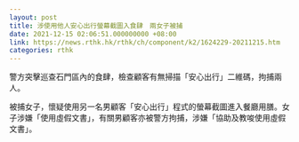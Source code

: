 ```yaml
---
layout: post
title: 涉使用他人安心出行螢幕截圖入食肆　兩女子被捕
date: 2021-12-15 02:06:51.000000000 +08:00
link: https://news.rthk.hk/rthk/ch/component/k2/1624229-20211215.htm
categories: rthk
---
```


警方突擊巡查石門區內的食肆，檢查顧客有無掃描「安心出行」二維碼，拘捕兩人。

被捕女子，懷疑使用另一名男顧客「安心出行」程式的螢幕截圖進入餐廳用膳。女子涉嫌「使用虛假文書」，有關男顧客亦被警方拘捕，涉嫌「協助及教唆使用虛假文書」。
